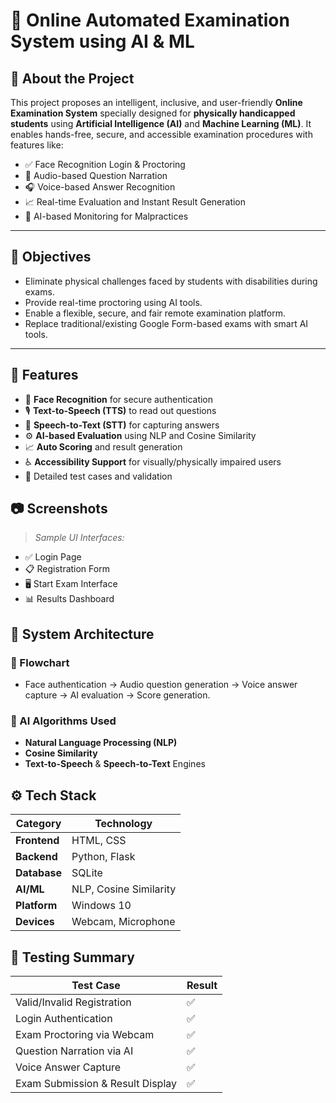 
# 🧠 Online Automated Examination System using AI & ML

## 📌 About the Project

This project proposes an intelligent, inclusive, and user-friendly **Online Examination System** specially designed for **physically handicapped students** using **Artificial Intelligence (AI)** and **Machine Learning (ML)**. It enables hands-free, secure, and accessible examination procedures with features like:

- ✅ Face Recognition Login & Proctoring  
- 🎤 Audio-based Question Narration  
- 🎧 Voice-based Answer Recognition  
- 📈 Real-time Evaluation and Instant Result Generation  
- 🔐 AI-based Monitoring for Malpractices

---

## 🎯 Objectives

- Eliminate physical challenges faced by students with disabilities during exams.
- Provide real-time proctoring using AI tools.
- Enable a flexible, secure, and fair remote examination platform.
- Replace traditional/existing Google Form-based exams with smart AI tools.

---

## 📌 Features

- 🔐 **Face Recognition** for secure authentication  
- 🎙 **Text-to-Speech (TTS)** to read out questions  
- 🧠 **Speech-to-Text (STT)** for capturing answers  
- ⚙️ **AI-based Evaluation** using NLP and Cosine Similarity  
- 📈 **Auto Scoring** and result generation  
- ♿ **Accessibility Support** for visually/physically impaired users  
- 🧪 Detailed test cases and validation  


## 📷 Screenshots

> _Sample UI Interfaces:_

- ✅ Login Page  
- 📋 Registration Form  
- 🖥 Start Exam Interface  
- 📊 Results Dashboard  

## 🧱 System Architecture

### 🔄 Flowchart
- Face authentication → Audio question generation → Voice answer capture → AI evaluation → Score generation.

### 🧠 AI Algorithms Used
- **Natural Language Processing (NLP)**
- **Cosine Similarity**
- **Text-to-Speech** & **Speech-to-Text** Engines


## ⚙️ Tech Stack

| Category        | Technology                        |
|----------------|------------------------------------|
| **Frontend**    | HTML, CSS                          |
| **Backend**     | Python, Flask                      |
| **Database**    | SQLite                             |
| **AI/ML**       | NLP, Cosine Similarity             |
| **Platform**    | Windows 10                         |
| **Devices**     | Webcam, Microphone                 |


## 🧪 Testing Summary

| Test Case                          | Result |
|-----------------------------------|--------|
| Valid/Invalid Registration        | ✅     |
| Login Authentication              | ✅     |
| Exam Proctoring via Webcam        | ✅     |
| Question Narration via AI         | ✅     |
| Voice Answer Capture              | ✅     |
| Exam Submission & Result Display  | ✅     |




